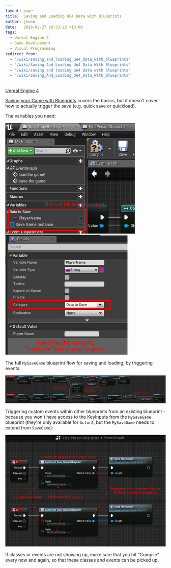 ```yaml
---
layout: page
title:  Saving and Loading UE4 Data with Blueprints
author: jevon
date:   2016-02-27 19:53:22 +13:00
tags:
  - Unreal Engine 4
  - Game Development
  - Visual Programming
redirect_from:
  - "/wiki/saving_and_loading_ue4_data_with_blueprints"
  - "/wiki/Saving And Loading Ue4 Data With Blueprints"
  - "/wiki/saving and loading ue4 data with blueprints"
  - "/wiki/Saving_And_Loading_Ue4_Data_With_Blueprints"
---
```


[Unreal Engine 4](Unreal_Engine_4.md)

<a href="https://docs.unrealengine.com/latest/INT/Gameplay/SaveGame/Blueprints/index.html">Saving your Game with Blueprints</a> covers the basics, but it doesn't cover how to actually trigger the save (e.g. quick save or quickload).

The variables you need:

<img src="/img/ue4/save-load-variables.png"> <img src="/img/ue4/save-load-group.png">

The full `MySaveGame` blueprint flow for saving and loading, by triggering events:

<img src="/img/ue4/save-load-game.png">

Triggering custom events within other blueprints from an existing blueprint - because you won't have access to the KeyInputs from the `MySaveGame` blueprint (they're only available for `Actor`s, but the `MySaveGame` needs to extend from `SaveGame`):

<img src="/img/ue4/triggering-events.png">

If classes or events are not showing up, make sure that you hit "Compile" every now and again, so that these classes and events can be picked up.
